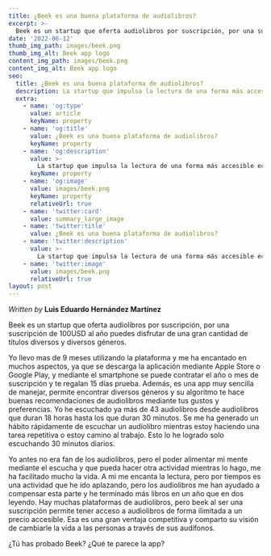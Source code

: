 ```yaml
---
title: ¿Beek es una buena plataforma de audiolibros?   
excerpt: >-
  Beek es un startup que oferta audiolibros por suscripción, por una suscripción de 100USD al año puedes disfrutar de una gran cantidad de títulos diversos y diversos géneros. 
date: '2022-06-12'
thumb_img_path: images/beek.png
thumb_img_alt: Beek app logo
content_img_path: images/beek.png
content_img_alt: Beek app logo
seo:
  title: ¿Beek es una buena plataforma de audiolibros? 
  description: La startup que impulsa la lectura de una forma más accesible económica y habitualmente.
  extra:
    - name: 'og:type'
      value: article
      keyName: property
    - name: 'og:title'
      value: ¿Beek es una buena plataforma de audiolibros?
      keyName: property
    - name: 'og:description'
      value: >-
        La startup que impulsa la lectura de una forma más accesible económica y habitualmente.
      keyName: property
    - name: 'og:image'
      value: images/beek.png
      keyName: property
      relativeUrl: true
    - name: 'twitter:card'
      value: summary_large_image
    - name: 'twitter:title'
      value: ¿Beek es una buena plataforma de audiolibros? 
    - name: 'twitter:description'
      value: >-
        La startup que impulsa la lectura de una forma más accesible económica y habitualmente.
    - name: 'twitter:image'
      value: images/beek.png
      relativeUrl: true
layout: post
---
```


*Written by* **Luis Eduardo Hernández Martínez**

Beek es un startup que oferta audiolibros por suscripción, por una suscripción de 100USD al año puedes disfrutar de una gran cantidad de títulos diversos y diversos géneros. 

Yo llevo mas de 9 meses utilizando la plataforma y me ha encantado en muchos aspectos, ya que se descarga la aplicación mediante Apple Store o Google Play, y mediante el smartphone se puede contratar el año o mes de suscripción y te regalan 15 días prueba. 
Además, es una app muy sencilla de manejar, permite encontrar diversos géneros y su algoritmo te hace buenas recomendaciones de audiolibros mediante tus gustos y preferencias. Yo he escuchado ya más de 43 audiolibros desde audiolibros que duran 18 horas hasta los que duran 30 minutos. Se me ha generado un hábito rápidamente de escuchar un audiolibro mientras estoy haciendo una tarea repetitiva o estoy camino al trabajo. Esto lo he logrado solo escuchando 30 minutos diarios.

Yo antes no era fan de los audiolibros, pero el poder alimentar mi mente mediante el escucha y que pueda hacer otra actividad mientras lo hago, me ha facilitado mucho la vida. A mi me encanta la lectura, pero por tiempos es una actividad que he ido aplazando, pero los audiolibros me han ayudado a compensar esta parte y he terminado más libros en un año que en dos leyendo. 
Hay muchas plataformas de audiolibros, pero beek al ser una suscripción permite tener acceso a audiolibros de forma ilimitada a un precio accesible. Esa es una gran ventaja competitiva y comparto su visión de cambiarle la vida a las personas a través de sus audífonos.

¿Tú has probado Beek? ¿Qué te parece la app?
